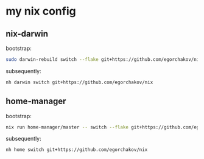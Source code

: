 # my nix config

## nix-darwin

bootstrap:
```bash
sudo darwin-rebuild switch --flake git+https://github.com/egorchakov/nix
```

subsequently:
```bash
nh darwin switch git+https://github.com/egorchakov/nix
```

## home-manager
bootstrap:
```bash
nix run home-manager/master -- switch --flake git+https://github.com/egorchakov/nix
```

subsequently:
```bash
nh home switch git+https://github.com/egorchakov/nix
```

